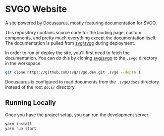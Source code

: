 # SVGO Website

A site powered by Docusaurus, mostly featuring documentation for SVGO.

This repository contains source code for the landing page, custom components, and pretty much everything except the documentation itself. The documentation is pulled from [svg/svgo](https://github.com/svg/svgo) during deployment.

In order to run or deploy the site, you'll first need to fetch the documentation. You can do this by cloning [svg/svgo](https://github.com/svg/svgo) to the `.svgo` directory in the workspace.

```sh
git clone https://github.com/svg/svgo.dev.git .svgo --depth 1
```

Docusaurus is configured to read documents from the `.svgo/docs` directory instead of the root `docs/` directory.

## Running Locally

Once you have the project setup, you can run the development server:

```sh
yarn install
yarn run start
```
